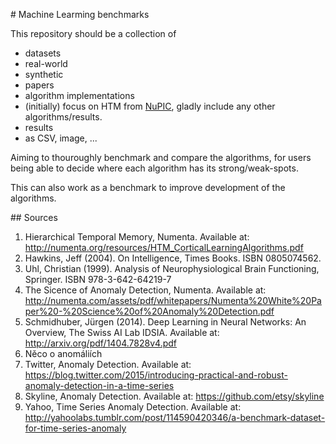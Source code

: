 # Machine Learming benchmarks


This repository should be a collection of 
* datasets
 * real-world
 * synthetic
* papers
* algorithm implementations
 * (initially) focus on HTM from [NuPIC](https://github.com/numenta/nupic), gladly include any other algorithms/results. 
* results
 * as CSV, image, ...

Aiming to thouroughly benchmark and compare the algorithms, for users being able to decide where each algorithm has its strong/weak-spots. 

This can also work as a benchmark to improve development of the algorithms.

## Sources

1.	Hierarchical Temporal Memory, Numenta. Available at: http://numenta.org/resources/HTM_CorticalLearningAlgorithms.pdf2.	Hawkins, Jeff (2004). On Intelligence, Times Books. ISBN 0805074562.3.	Uhl, Christian (1999). Analysis of Neurophysiological Brain Functioning, Springer. ISBN 978-3-642-64219-74.	The Sicence of Anomaly Detection, Numenta. Available at: http://numenta.com/assets/pdf/whitepapers/Numenta%20White%20Paper%20-%20Science%20of%20Anomaly%20Detection.pdf5.	Schmidhuber, Jürgen (2014). Deep Learning in Neural Networks: An Overview, The Swiss AI Lab IDSIA. Available at: http://arxiv.org/pdf/1404.7828v4.pdf6.	Něco o anomáliích7.	Twitter, Anomaly Detection. Available at: https://blog.twitter.com/2015/introducing-practical-and-robust-anomaly-detection-in-a-time-series8.	Skyline, Anomaly Detection. Available at: https://github.com/etsy/skyline9.	Yahoo, Time Series Anomaly Detection. Available at: http://yahoolabs.tumblr.com/post/114590420346/a-benchmark-dataset-for-time-series-anomaly